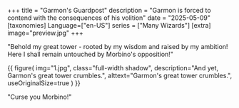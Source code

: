 +++
title = "Garmon's Guardpost"
description = "Garmon is forced to contend with the consequences of his volition"
date = "2025-05-09"
[taxonomies]
Language=["en-US"]
series = ["Many Wizards"]
[extra]
image="preview.jpg"
+++


"Behold my great tower - rooted by my wisdom and raised by my ambition!
Here I shall remain untouched by Morbino's opposition!"

{{
        figure(
                img="1.jpg",
                class="full-width shadow",
                description="And yet, Garmon's great tower crumbles.",
                alttext="Garmon's great tower crumbles.",
                useOriginalSize=true
        )
}}

"Curse you Morbino!"